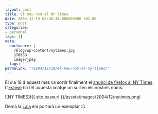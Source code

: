 ```yaml
---
layout: post
title: El meu nom al NY Times
date: 2004-12-19 03:30:34.000000000 +01:00
type: post
categories:
- personal
tags: []
meta:
  enclosure: |-
    /blog/wp-content/nytimes.jpg
    176533
    image/jpeg
  tags: ''
permalink: "/2004/12/19/el-meu-nom-al-ny-times/"
---
```

El dia 16 d'aquest mes va sortir finalment el [anunci de firefox al NY Times](/blog/2004/11/08/104/). L'[Esteve](http://esteve.tizos.net/) ha fet aquesta imàtge on surten els nostres noms:

![NY TIMES]({{ site.baseurl }}/assets/images/2004/12/nytimes.png)

Demà la [Laia](/~laia/) em portarà un exemplar :D

